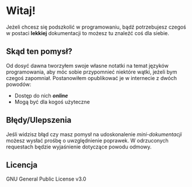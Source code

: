 # Witaj!
Jeżeli chcesz się podszkolić w programowaniu, bądź potrzebujesz czegoś w postaci **lekkiej** dokumentacji to możesz tu znaleźć coś dla siebie.


## Skąd ten pomysł?
Od dosyć dawna tworzyłem swoje własne notatki na temat języków programowania, aby móc sobie przypomnieć niektóre wątki, jeżeli bym czegoś zapomniał. Postanowiłem opublikować je w internecie z dwóch powodów:
- Dostęp do nich ***online***
- Mogą być dla kogoś użyteczne


## Błędy/Ulepszenia
Jeśli widzisz błąd czy masz pomysł na udoskonalenie *mini-dokumentacji* możesz wysłać prośbę o uwzględnienie poprawek. W odrzuconych requestach będzie wyjaśnienie dotyczące powodu odmowy.


## Licencja
GNU General Public License v3.0
